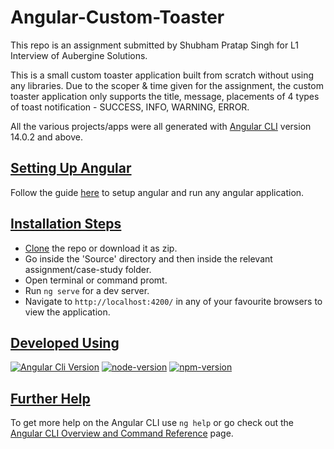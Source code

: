# Angular-Custom-Toaster

This repo is an assignment submitted by Shubham Pratap Singh for L1 Interview of Aubergine Solutions.

This is a small custom toaster application built from scratch without using any libraries. Due to the scoper & time given for the assignment, the custom toaster application only supports the title, message, placements of 4 types of toast notification - SUCCESS, INFO, WARNING, ERROR.

All the various projects/apps were all generated with [Angular CLI](https://github.com/angular/angular-cli) version 14.0.2 and above.

## [Setting Up Angular](#angular-custom-toaster "Go to the top of the document")
Follow the guide [here](https://angular.io/guide/setup-local#prerequisites "Angular Setup") to setup angular and run any angular application.

## [Installation Steps](#angular-custom-toaster "Go to the top of the document")
- [Clone](https://git-scm.com/docs/git-clone "Git Clone") the repo or download it as zip.
- Go inside the 'Source' directory and then inside the relevant assignment/case-study folder.
- Open terminal or command promt.
- Run `ng serve` for a dev server.
- Navigate to `http://localhost:4200/` in any of your favourite browsers to view the application.

## [Developed Using](#angular-custom-toaster "Go to the top of the document")

[![Angular Cli Version](https://img.shields.io/badge/Angular_CLI-14.0.2-brightgreen)](https://angular.io/) [![node-version](https://img.shields.io/badge/Node-16.14.2-brightgreen)](https://nodejs.org/en/) [![npm-version](https://img.shields.io/badge/npm-8.12.2-brightgreen)](https://www.npmjs.com/package/%40angular/core/v/9.1.4)

## [Further Help](#angular-custom-toaster "Go to the top of the document")

To get more help on the Angular CLI use `ng help` or go check out the [Angular CLI Overview and Command Reference](https://angular.io/cli) page.
